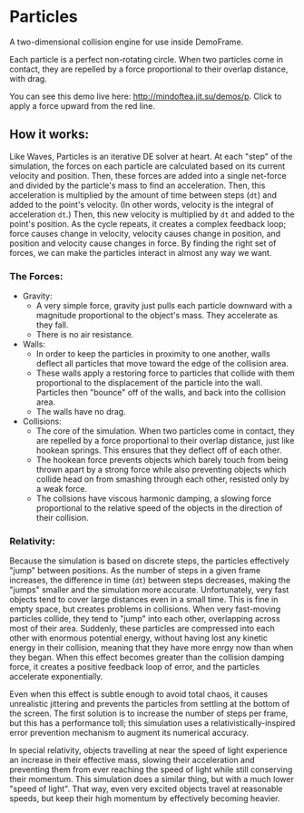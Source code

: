 Particles
=========

A two-dimensional collision engine for use inside DemoFrame.

Each particle is a perfect non-rotating circle. When two particles come in contact, they are repelled by a force proportional to their overlap distance, with drag.

You can see this demo live here: http://mindoftea.jit.su/demos/p. Click to apply a force upward from the red line.

## How it works:

Like Waves, Particles is an iterative DE solver at heart. At each "step" of the simulation, the forces on each particle are calculated based on its current velocity and position. Then, these forces are added into a single net-force and divided by the particle's mass to find an acceleration. Then, this acceleration is multiplied by the amount of time between steps (`dt`) and added to the point's velocity. (In other words, velocity is the integral of acceleration `dt`.) Then, this new velocity is multiplied by `dt` and added to the point's position. As the cycle repeats, it creates a complex feedback loop; force causes change in velocity, velocity causes change in position, and position and velocity cause changes in force. By finding the right set of forces, we can make the particles interact in almost any way we want.

### The Forces:

 - Gravity:
	 - A very simple force, gravity just pulls each particle downward with a magnitude proportional to the object's mass. They accelerate as they fall.
 	 - There is no air resistance.
 - Walls:
 	 - In order to keep the particles in proximity to one another, walls deflect all particles that move toward the edge of the collision area.
 	 - These walls apply a restoring force to particles that collide with them proportional to the displacement of the particle into the wall. Particles then "bounce" off of the walls, and back into the collision area.
 	 - The walls have no drag.
 - Collisions:
 	 - The core of the simulation. When two particles come in contact, they are repelled by a force proportional to their overlap distance, just like hookean springs. This ensures that they deflect off of each other.
 	 - The hookean force prevents objects which barely touch from being thrown apart by a strong force while also preventing objects which collide head on from smashing through each other, resisted only by a weak force.
 	 - The collsions have viscous harmonic damping, a slowing force proportional to the relative speed of the objects in the direction of their collision.

### Relativity:

Because the simulation is based on discrete steps, the particles effectively "jump" between positions. As the number of steps in a given frame increases, the difference in time (`dt`) between steps decreases, making the "jumps" smaller and the simulation more accurate. Unfortunately, very fast objects tend to cover large distances even in a small time. This is fine in empty space, but creates problems in collisions. When very fast-moving particles collide, they tend to "jump" into each other, overlapping across most of their area. Suddenly, these particles are compressed into each other with enormous potential energy, without having lost any kinetic energy in their collision, meaning that they have more enrgy now than when they began. When this effect becomes greater than the collision damping force, it creates a positive feedback loop of error, and the particles accelerate exponentially.

Even when this effect is subtle enough to avoid total chaos, it causes unrealistic jittering and prevents the particles from settling at the bottom of the screen. The first solution is to increase the number of steps per frame, but this has a performance toll; this simulation uses a relativistically-inspired error prevention mechanism to augment its numerical accuracy.

In special relativity, objects travelling at near the speed of light experience an increase in their effective mass, slowing their acceleration and preventing them from ever reaching the speed of light while still conserving their momentum. This simulation does a similar thing, but with a much lower "speed of light". That way, even very excited objects travel at reasonable speeds, but keep their high momentum by effectively becoming heavier.
